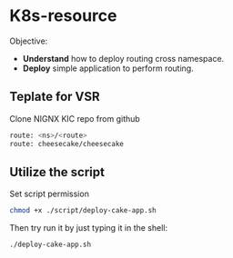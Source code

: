 # K8s-resource
Objective:
- **Understand** how to deploy routing cross namespace.
- **Deploy** simple application to perform routing.

## Teplate for VSR
Clone NIGNX KIC repo from github
```bash
route: <ns>/<route>
route: cheesecake/cheesecake
```
## Utilize the script
Set script permission
```bash
chmod +x ./script/deploy-cake-app.sh
```
Then try run it by just typing it in the shell:
```bash
./deploy-cake-app.sh
```